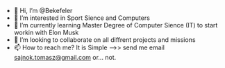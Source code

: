 - 👋 Hi, I’m @Bekefeler
- 👀 I’m interested in Sport Sience and Computers 
- 🌱 I’m currently learning Master Degree of Computer Sience (IT) to start workin with Elon Musk
- 💞️ I’m looking to collaborate on all diffrent projects and missions
- 📫 How to reach me? It is Simple -->> send me email sajnok.tomasz@gmail.com or... not.

<!---
Bekefeler/Bekefeler is a ✨ special ✨ repository because its `README.md` (this file) appears on your GitHub profile.
You can click the Preview link to take a look at your changes.
--->
